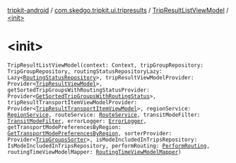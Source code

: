 [tripkit-android](../../index.md) / [com.skedgo.tripkit.ui.tripresults](../index.md) / [TripResultListViewModel](index.md) / [&lt;init&gt;](./-init-.md)

# &lt;init&gt;

`TripResultListViewModel(context: Context, tripGroupRepository: TripGroupRepository, routingStatusRepositoryLazy: Lazy<`[`RoutingStatusRepository`](../../skedgo.tripkit.routingstatus/-routing-status-repository/index.md)`>, tripResultViewModelProvider: Provider<`[`TripResultViewModel`](../-trip-result-view-model/index.md)`>, getSortedTripGroupsWithRoutingStatusProvider: Provider<`[`GetSortedTripGroupsWithRoutingStatus`](../../com.skedgo.tripkit.ui.routing/-get-sorted-trip-groups-with-routing-status/index.md)`>, tripResultTransportItemViewModelProvider: Provider<`[`TripResultTransportItemViewModel`](../-trip-result-transport-item-view-model/index.md)`>, regionService: `[`RegionService`](../../com.skedgo.tripkit.data.regions/-region-service/index.md)`, routeService: `[`RouteService`](../../com.skedgo.tripkit.a2brouting/-route-service/index.md)`, transitModeFilter: `[`TransitModeFilter`](../../com.skedgo.tripkit/-transit-mode-filter/index.md)`, errorLogger: `[`ErrorLogger`](../../skedgo.tripkit.logging/-error-logger/index.md)`, getTransportModePreferencesByRegion: `[`GetTransportModePreferencesByRegion`](../-get-transport-mode-preferences-by-region/index.md)`, sorterProvider: Provider<`[`TripGroupsSorter`](../-trip-groups-sorter/index.md)`>, isModeIncludedInTripsRepository: IsModeIncludedInTripsRepository, performRouting: `[`PerformRouting`](../../com.skedgo.tripkit.ui.routing/-perform-routing/index.md)`, routingTimeViewModelMapper: `[`RoutingTimeViewModelMapper`](../../com.skedgo.tripkit.ui.trip.options/-routing-time-view-model-mapper/index.md)`)`